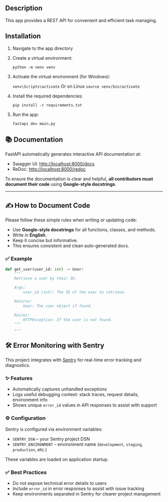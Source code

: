 ## Description
This app provides a REST API for convenient and efficient 
task managing.

## Installation
1. Navigate to the app directory
2. Create a virtual environment:

    ```python -m venv venv```
3. Activate the virtual environment (for Windows):

    ```venv\Scripts\activate```
Or on Linux
```source venv/bin/activate```
4. Install the required dependencies:

   ```pip install -r requirements.txt```
5. Run the app:

   ```fastapi dev main.py```
## 📚 Documentation

FastAPI automatically generates interactive API documentation at:

- Swagger UI: [http://localhost:8000/docs](http://localhost:8000/docs)
- ReDoc: [http://localhost:8000/redoc](http://localhost:8000/redoc)

To ensure the documentation is clear and helpful, **all contributors must document their code** using **Google-style docstrings**.

---

## ✍️ How to Document Code

Please follow these simple rules when writing or updating code:

- Use **Google-style docstrings** for all functions, classes, and methods.
- Write in **English**.
- Keep it concise but informative.
- This ensures consistent and clean auto-generated docs.

### ✅ Example

```python
def get_user(user_id: int) -> User:
    """
    Retrieve a user by their ID.

    Args:
        user_id (int): The ID of the user to retrieve.

    Returns:
        User: The user object if found.

    Raises:
        HTTPException: If the user is not found.
    """
    ...

```
## 🛠 Error Monitoring with Sentry

This project integrates with [Sentry](https://sentry.io) for real-time error tracking and diagnostics.

### ✨ Features

- Automatically captures unhandled exceptions
- Logs useful debugging context: stack traces, request details, environment info
- Shows unique `error_id` values in API responses to assist with support

### ⚙️ Configuration

Sentry is configured via environment variables:

- `SENTRY_DSN` – your Sentry project DSN
- `SENTRY_ENVIRONMENT` – environment name (`development`, `staging`, `production`, etc.)

These variables are loaded on application startup.

### ✅ Best Practices

- Do not expose technical error details to users
- Include `error_id` in error responses to assist with issue tracking
- Keep environments separated in Sentry for clearer project management

